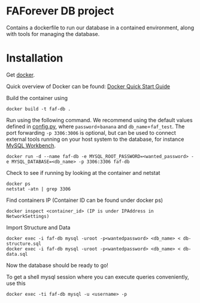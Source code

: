 # FAForever DB project

Contains a dockerfile to run our database in a contained environment, along with tools for managing the database.

# Installation

Get [docker](http://docker.com).

Quick overview of Docker can be found:
[Docker Quick Start Guide](https://docs.docker.com/engine/quickstart/)

Build the container using

    docker build -t faf-db .

Run using the following command. We recommend using the default values defined in [config.py](https://github.com/FAForever/server/blob/develop/server/config.py#L43), where `password`=`banana` and `db_name`=`faf_test`. The port forwarding `-p 3306:3006` is optional, but can be used to connect external tools running on your host system to the database, for instance [MySQL Workbench](https://www.mysql.com/products/workbench/).

    docker run -d --name faf-db -e MYSQL_ROOT_PASSWORD=<wanted_password> -e MYSQL_DATABASE=<db_name> -p 3306:3306 faf-db

Check to see if running by looking at the container and netstat

    docker ps
    netstat -atn | grep 3306

Find containers IP (Container ID can be found under docker ps)

    docker inspect <container_id> (IP is under IPAddress in NetworkSettings)

Import Structure and Data

    docker exec -i faf-db mysql -uroot -p<wantedpassword> <db_name> < db-structure.sql
    docker exec -i faf-db mysql -uroot -p<wantedpassword> <db_name> < db-data.sql

Now the database should be ready to go!


To get a shell mysql session where you can execute queries conveniently, use this

    docker exec -ti faf-db mysql -u <username> -p

